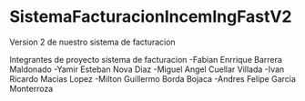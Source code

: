 # SistemaFacturacionIncemIngFastV2
Version 2 de nuestro sistema de facturacion 

Integrantes de proyecto sistema de facturacion 
-Fabian Enrrique Barrera Maldonado 
-Yamir Esteban Nova Diaz
-Miguel Angel Cuellar Villada
-Ivan Ricardo Macias Lopez
-Milton Guillermo Borda Bojaca
-Andres Felipe Garcia Monterroza
